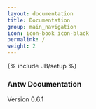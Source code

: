 ```yaml
---
layout: documentation
title: Documentation
group: main_navigation
icon: icon-book icon-black
permalink: /
weight: 2
---
```

{% include JB/setup %}

### Antw Documentation

Version 0.6.1
